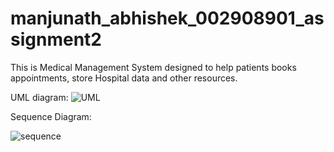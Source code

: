 # manjunath_abhishek_002908901_assignment2

This is Medical Management System designed to help patients books appointments,
store Hospital data and other resources.

UML diagram:
![UML](https://user-images.githubusercontent.com/114261603/198910109-6cc4665e-62f5-4a3e-9752-697e827fbdfc.png)



Sequence Diagram:

![sequence](https://user-images.githubusercontent.com/114261603/198910079-d52a1ea1-2c64-4051-9ecf-03bdf827c2c4.png)




